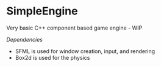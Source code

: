 # SimpleEngine
Very basic C++ component based game engine - WIP

*Dependencies*
- SFML is used for window creation, input, and rendering
- Box2d is used for the physics
